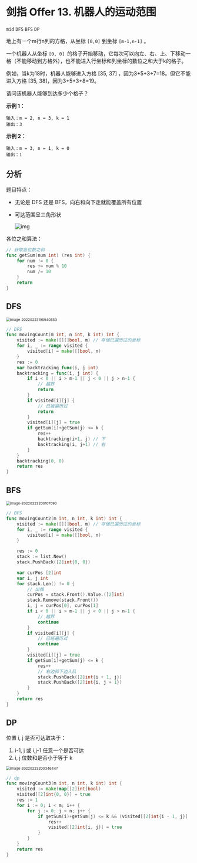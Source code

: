 # 剑指 Offer 13. 机器人的运动范围

`mid` `DFS` `BFS` `DP`

地上有一个m行n列的方格，从坐标 `[0,0]` 到坐标 `[m-1,n-1]` 。

一个机器人从坐标 `[0, 0] `的格子开始移动，它每次可以向左、右、上、下移动一格（不能移动到方格外），也不能进入行坐标和列坐标的数位之和大于k的格子。

例如，当k为18时，机器人能够进入方格 [35, 37] ，因为3+5+3+7=18。但它不能进入方格 [35, 38]，因为3+5+3+8=19。

请问该机器人能够到达多少个格子？

**示例 1：**

```
输入：m = 2, n = 3, k = 1
输出：3
```

**示例 2：**

```
输入：m = 3, n = 1, k = 0
输出：1
```

## 分析

题目特点：

- 无论是 DFS 还是 BFS，向右和向下走就能覆盖所有位置

- 可达范围呈三角形状

    <img src="https://markdown-1303167219.cos.ap-shanghai.myqcloud.com/1603026306-OdpwLi-Picture1.png" alt="img"  />

各位之和算法：

```go
// 获取各位数之和
func getSum(num int) (res int) {
	for num != 0 {
		res += num % 10
		num /= 10
	}
	return
}
```

## DFS

<img src="https://markdown-1303167219.cos.ap-shanghai.myqcloud.com/image-20220223195940853.png" alt="image-20220223195940853" style="zoom: 67%;" />

```go
// DFS
func movingCount(m int, n int, k int) int {
	visited := make([][]bool, m) // 存储已遍历过的坐标
	for i, _ := range visited {
		visited[i] = make([]bool, n)
	}
	res := 0
	var backtracking func(i, j int)
	backtracking = func(i, j int) {
		if i < 0 || i > m-1 || j < 0 || j > n-1 {
			// 越界
			return
		}
		if visited[i][j] {
			// 已被遍历过
			return
		}
		visited[i][j] = true
		if getSum(i)+getSum(j) <= k {
			res++
			backtracking(i+1, j) // 下
			backtracking(i, j+1) // 右
		}
	}
	backtracking(0, 0)
	return res
}
```

## BFS

<img src="https://markdown-1303167219.cos.ap-shanghai.myqcloud.com/image-20220223200107090.png" alt="image-20220223200107090" style="zoom:67%;" />

```go
// BFS
func movingCount2(m int, n int, k int) int {
	visited := make([][]bool, m) // 存储已遍历过的坐标
	for i, _ := range visited {
		visited[i] = make([]bool, n)
	}

	res := 0
	stack := list.New()
	stack.PushBack([2]int{0, 0})

	var curPos [2]int
	var i, j int
	for stack.Len() != 0 {
		// 出栈
		curPos = stack.Front().Value.([2]int)
		stack.Remove(stack.Front())
		i, j = curPos[0], curPos[1]
		if i < 0 || i > m-1 || j < 0 || j > n-1 {
			// 越界
			continue
		}
		if visited[i][j] {
			// 已经遍历过
			continue
		}
		visited[i][j] = true
		if getSum(i)+getSum(j) <= k {
			res++
			// 右边和下边入队
			stack.PushBack([2]int{i + 1, j})
			stack.PushBack([2]int{i, j + 1})
		}
	}
	return res
}
```

## DP

位置 i, j 是否可达取决于：

1. i-1, j 或 i,j-1 任意一个是否可达
2. i, j 位数和是否小于等于 k

<img src="https://markdown-1303167219.cos.ap-shanghai.myqcloud.com/image-20220223200346447.png" alt="image-20220223200346447" style="zoom: 67%;" />

```go
// dp
func movingCount3(m int, n int, k int) int {
	visited := make(map[[2]int]bool)
	visited[[2]int{0, 0}] = true
	res := 1
	for i := 0; i < m; i++ {
		for j := 0; j < n; j++ {
			if getSum(i)+getSum(j) <= k && (visited[[2]int{i - 1, j}] || visited[[2]int{i, j - 1}]) {
				res++
				visited[[2]int{i, j}] = true
			}
		}
	}
	return res
}
```

